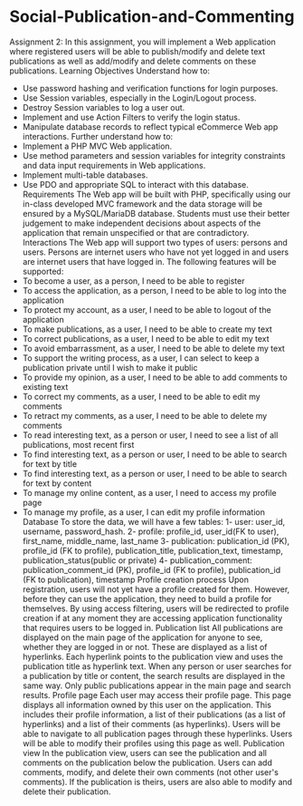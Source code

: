 # Social-Publication-and-Commenting
Assignment 2: In this assignment, you will implement a Web application where registered users will be able to publish/modify
and delete text publications as well as add/modify and delete comments on these publications.
Learning Objectives
Understand how to:
- Use password hashing and verification functions for login purposes.
- Use Session variables, especially in the Login/Logout process.
- Destroy Session variables to log a user out.
- Implement and use Action Filters to verify the login status.
- Manipulate database records to reflect typical eCommerce Web app interactions.
Further understand how to:
- Implement a PHP MVC Web application.
- Use method parameters and session variables for integrity constraints and data input requirements in
Web applications.
- Implement multi-table databases.
- Use PDO and appropriate SQL to interact with this database.
Requirements
The Web app will be built with PHP, specifically using our in-class developed MVC framework and the data
storage will be ensured by a MySQL/MariaDB database. Students must use their better judgement to make
independent decisions about aspects of the application that remain unspecified or that are contradictory.
Interactions
The Web app will support two types of users: persons and users. Persons are internet users who have not yet
logged in and users are internet users that have logged in. The following features will be supported:
- To become a user, as a person, I need to be able to register
- To access the application, as a person, I need to be able to log into the application
- To protect my account, as a user, I need to be able to logout of the application
- To make publications, as a user, I need to be able to create my text
- To correct publications, as a user, I need to be able to edit my text
- To avoid embarrassment, as a user, I need to be able to delete my text
- To support the writing process, as a user, I can select to keep a publication private until I wish to make it
public
- To provide my opinion, as a user, I need to be able to add comments to existing text
- To correct my comments, as a user, I need to be able to edit my comments
- To retract my comments, as a user, I need to be able to delete my comments
- To read interesting text, as a person or user, I need to see a list of all publications, most recent first
- To find interesting text, as a person or user, I need to be able to search for text by title
- To find interesting text, as a person or user, I need to be able to search for text by content
- To manage my online content, as a user, I need to access my profile page
- To manage my profile, as a user, I can edit my profile information
Database
To store the data, we will have a few tables:
1- user: user_id, username, password_hash.
2- profile: profile_id, user_id(FK to user), first_name, middle_name, last_name
3- publication: publication_id (PK), profile_id (FK to profile), publication_title, publication_text, timestamp,
publication_status(public or private)
4- publication_comment: publication_comment_id (PK), profile_id (FK to profile), publication_id (FK to
publication), timestamp
Profile creation process
Upon registration, users will not yet have a profile created for them. However, before they can use the application,
they need to build a profile for themselves. By using access filtering, users will be redirected to profile creation if
at any moment they are accessing application functionality that requires users to be logged in.
Publication list
All publications are displayed on the main page of the application for anyone to see, whether they are logged in or
not. These are displayed as a list of hyperlinks. Each hyperlink points to the publication view and uses the
publication title as hyperlink text. When any person or user searches for a publication by title or content, the
search results are displayed in the same way. Only public publications appear in the main page and search
results.
Profile page
Each user may access their profile page. This page displays all information owned by this user on the application.
This includes their profile information, a list of their publications (as a list of hyperlinks) and a list of their
comments (as hyperlinks).
Users will be able to navigate to all publication pages through these hyperlinks. Users will be able to modify their
profiles using this page as well.
Publication view
In the publication view, users can see the publication and all comments on the publication below the publication.
Users can add comments, modify, and delete their own comments (not other user's comments). If the publication
is theirs, users are also able to modify and delete their publication.

